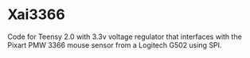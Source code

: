 # Xai3366
Code for Teensy 2.0 with 3.3v voltage regulator that interfaces with the Pixart PMW 3366 mouse sensor from a Logitech G502 using SPI.
